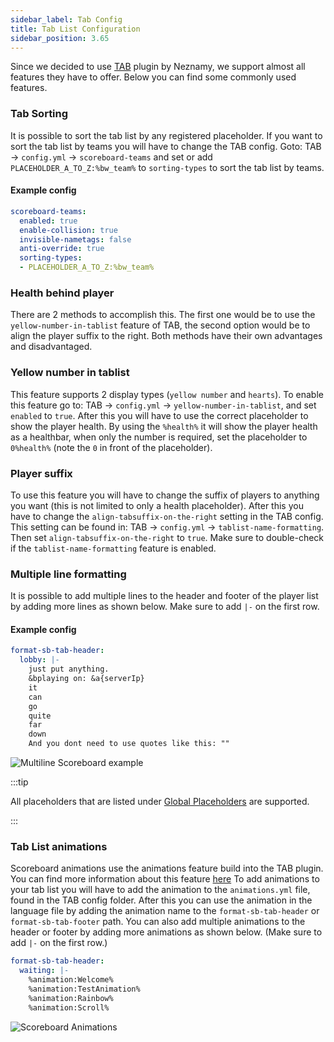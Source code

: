 ```yaml
---
sidebar_label: Tab Config
title: Tab List Configuration
sidebar_position: 3.65
---
```


Since we decided to use [TAB](https://github.com/NEZNAMY/TAB) plugin by Neznamy, we support almost all features they have to offer. Below you can find some commonly used features.

### Tab Sorting
It is possible to sort the tab list by any registered placeholder. If you want to sort the tab list by teams you will have to change the TAB config.
Goto: TAB -> `config.yml` -> `scoreboard-teams` and set or add `PLACEHOLDER_A_TO_Z:%bw_team%` to `sorting-types` to sort the tab list by teams.
#### Example config
```yaml
scoreboard-teams:
  enabled: true
  enable-collision: true
  invisible-nametags: false
  anti-override: true
  sorting-types:
  - PLACEHOLDER_A_TO_Z:%bw_team%
```

### Health behind player
There are 2 methods to accomplish this. The first one would be to use the `yellow-number-in-tablist` feature of TAB, the second option would be to align the player suffix to the right. Both methods have their own advantages and disadvantaged.

### Yellow number in tablist
This feature supports 2 display types (`yellow number` and `hearts`). To enable this feature go to: TAB -> `config.yml` -> `yellow-number-in-tablist`, and set `enabled` to `true`. After this you will have to use the correct placeholder to show the player health.
By using the `%health%` it will show the player health as a healthbar, when only the number is required, set the placeholder to `0%health%` (note the `0` in front of the placeholder).

### Player suffix
To use this feature you will have to change the suffix of players to anything you want (this is not limited to only a health placeholder). After this you have to change the `align-tabsuffix-on-the-right` setting in the TAB config. This setting can be found in: TAB -> `config.yml` -> `tablist-name-formatting`. Then set `align-tabsuffix-on-the-right` to `true`. Make sure to double-check if the `tablist-name-formatting` feature is enabled.

### Multiple line formatting
It is possible to add multiple lines to the header and footer of the player list by adding more lines as shown below.
Make sure to add `|-` on the first row.
#### Example config
```yaml
format-sb-tab-header:
  lobby: |-
    just put anything.
    &bplaying on: &a{serverIp}
    it
    can
    go
    quite
    far 
    down
    And you dont need to use quotes like this: ""
```

![Multiline Scoreboard example](/uploads/scoreboard_example_multiline.png)

:::tip

All placeholders that are listed under [Global Placeholders](#global-placeholders) are supported.

:::

### Tab List animations
Scoreboard animations use the animations feature build into the TAB plugin. You can find more information about this feature [here](https://github.com/NEZNAMY/TAB/wiki/Animations)
To add animations to your tab list you will have to add the animation to the `animations.yml` file, found in the TAB config folder. After this you can use the animation in the language file by adding the animation name to the `format-sb-tab-header` or `format-sb-tab-footer` path. You can also add multiple animations to the header or footer by adding more animations as shown below. (Make sure to add `|-` on the first row.)
```yaml
format-sb-tab-header:
  waiting: |-
    %animation:Welcome%
    %animation:TestAnimation%
    %animation:Rainbow%
    %animation:Scroll%
```
![Scoreboard Animations](/uploads/scoreboard_animated.gif)
